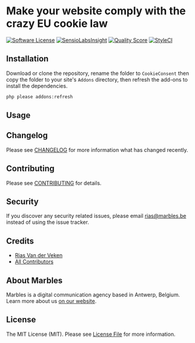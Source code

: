 # Make your website comply with the crazy EU cookie law

[![Software License](https://img.shields.io/badge/license-MIT-brightgreen.svg?style=flat-square)](LICENSE.md)
[![SensioLabsInsight](https://img.shields.io/sensiolabs/i/32bfd56f-d4b3-4ec4-b988-a19da523c276.svg?style=flat-square)](https://insight.sensiolabs.com/projects/32bfd56f-d4b3-4ec4-b988-a19da523c276)
[![Quality Score](https://img.shields.io/scrutinizer/g/marbles/statamic-addon-starter.svg?style=flat-square)](https://scrutinizer-ci.com/g/marbles/statamic-addon-starter)
[![StyleCI](https://styleci.io/repos/76184586/shield?branch=master)](https://styleci.io/repos/76184586)

## Installation

Download or clone the repository, rename the folder to `CookieConsent` then copy the folder to your site's `Addons` directory, then refresh the add-ons to install the dependencies.

``` bash
php please addons:refresh
```

## Usage

## Changelog

Please see [CHANGELOG](CHANGELOG.md) for more information what has changed recently.

## Contributing

Please see [CONTRIBUTING](CONTRIBUTING.md) for details.

## Security

If you discover any security related issues, please email rias@marbles.be instead of using the issue tracker.

## Credits

- [Rias Van der Veken](https://github.com/rias500)
- [All Contributors](../../contributors)

## About Marbles
Marbles is a digital communication agency based in Antwerp, Belgium. Learn more about us [on our website](https://www.marbles.be).

## License

The MIT License (MIT). Please see [License File](LICENSE.md) for more information.
